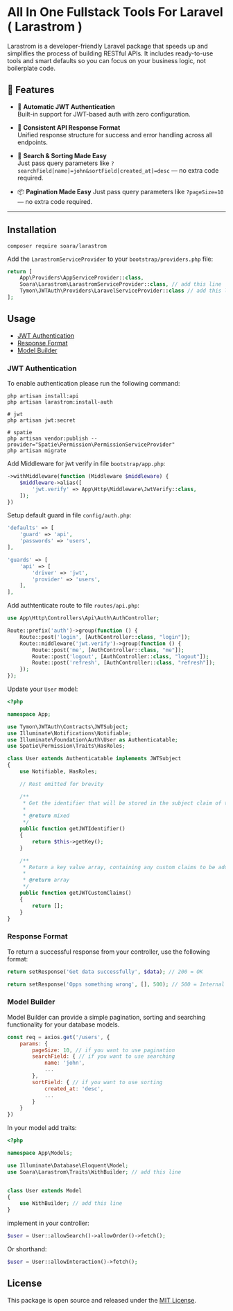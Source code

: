 # All In One Fullstack Tools For Laravel ( Larastrom )

Larastrom is a developer-friendly Laravel package that speeds up and simplifies the process of building RESTful APIs. It includes ready-to-use tools and smart defaults so you can focus on your business logic, not boilerplate code.

## 🚀 Features

- 🔐 **Automatic JWT Authentication**  
  Built-in support for JWT-based auth with zero configuration.

- 🔁 **Consistent API Response Format**  
  Unified response structure for success and error handling across all endpoints.

- 🔎 **Search & Sorting Made Easy**  
  Just pass query parameters like `?searchField[name]=john&sortField[created_at]=desc` — no extra code required.

- 📦 **Pagination Made Easy**
  Just pass query parameters like `?pageSize=10` — no extra code required.

---

## Installation

```
composer require soara/larastrom
```

Add the `LarastromServiceProvider` to your `bootstrap/providers.php` file:

```php
return [
    App\Providers\AppServiceProvider::class,
    Soara\Larastrom\LarastromServiceProvider::class, // add this line
    Tymon\JWTAuth\Providers\LaravelServiceProvider::class // add this line
];
```

## Usage

- [JWT Authentication](#jwt-authentication)
- [Response Format](#response-format)
- [Model Builder](#model-builder)

### JWT Authentication

To enable authentication please run the following command:

```
php artisan install:api
php artisan larastrom:install-auth

# jwt
php artisan jwt:secret

# spatie
php artisan vendor:publish --provider="Spatie\Permission\PermissionServiceProvider"
php artisan migrate
```

Add Middleware for jwt verify in file `bootstrap/app.php`:

```php
->withMiddleware(function (Middleware $middleware) {
    $middleware->alias([
        'jwt.verify' => App\Http\Middleware\JwtVerify::class,
    ]);
})
```

Setup default guard in file `config/auth.php`:

```php
'defaults' => [
    'guard' => 'api',
    'passwords' => 'users',
],

'guards' => [
    'api' => [
        'driver' => 'jwt',
        'provider' => 'users',
    ],
],
```

Add authtenticate route to file `routes/api.php`:

```php
use App\Http\Controllers\Api\Auth\AuthController;

Route::prefix('auth')->group(function () {
    Route::post('login', [AuthController::class, "login"]);
    Route::middleware('jwt.verify')->group(function () {
        Route::post('me', [AuthController::class, "me"]);
        Route::post('logout', [AuthController::class, "logout"]);
        Route::post('refresh', [AuthController::class, "refresh"]);
    });
});
```

Update your `User` model:

```php
<?php

namespace App;

use Tymon\JWTAuth\Contracts\JWTSubject;
use Illuminate\Notifications\Notifiable;
use Illuminate\Foundation\Auth\User as Authenticatable;
use Spatie\Permission\Traits\HasRoles;

class User extends Authenticatable implements JWTSubject
{
    use Notifiable, HasRoles;

    // Rest omitted for brevity

    /**
     * Get the identifier that will be stored in the subject claim of the JWT.
     *
     * @return mixed
     */
    public function getJWTIdentifier()
    {
        return $this->getKey();
    }

    /**
     * Return a key value array, containing any custom claims to be added to the JWT.
     *
     * @return array
     */
    public function getJWTCustomClaims()
    {
        return [];
    }
}
```

### Response Format

To return a successful response from your controller, use the following format:

```php
return setResponse('Get data successfully', $data); // 200 = OK

return setResponse('Opps something wrong', [], 500); // 500 = Internal Server Error
```

### Model Builder

Model Builder can provide a simple pagination, sorting and searching functionality for your database models.

```js
const req = axios.get('/users', {
    params: {
        pageSize: 10, // if you want to use pagination
        searchField: { // if you want to use searching
            name: 'john',
            ...
        },
        sortField: { // if you want to use sorting
            created_at: 'desc',
            ...
        }
    }
})
```

In your model add traits:

```php
<?php

namespace App\Models;

use Illuminate\Database\Eloquent\Model;
use Soara\Larastrom\Traits\WithBuilder; // add this line


class User extends Model
{
    use WithBuilder; // add this line
}
```

implement in your controller:

```php
$user = User::allowSearch()->allowOrder()->fetch();
```

Or shorthand:

```php
$user = User::allowInteraction()->fetch();
```

## License

This package is open source and released under the [MIT License](https://opensource.org/licenses/MIT).
